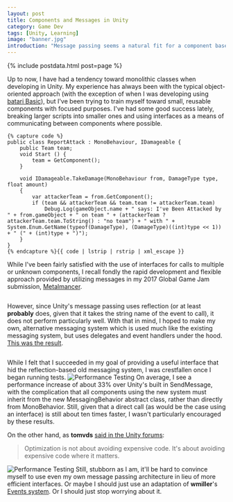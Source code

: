 ```yaml
---
layout: post
title: Components and Messages in Unity
category: Game Dev
tags: [Unity, Learning]
image: "banner.jpg"
introduction: "Message passing seems a natural fit for a component based architecture, but I'm not satisfied with Unity's built in messaging system, so I tried to make my own."
---
```

{% include postdata.html post=page %}

Up to now, I have had a tendency toward monolithic classes when developing in Unity. My experience has always been with the typical object-oriented approach (with the exception of when I was developing using [batari Basic](http://www.randomterrain.com/atari-2600-memories-batari-basic-commands.html)), but I've been trying to train myself toward small, reusable components with focused purposes. I've had some good success lately, breaking larger scripts into smaller ones and using interfaces as a means of communicating between components where possible.
<pre class="line-numbers"><code class="language-csharp">{% capture code %}
public class ReportAttack : MonoBehaviour, IDamageable {
    public Team team;
    void Start () {
		team = GetComponent<Team>();
	}

    void IDamageable.TakeDamage(MonoBehaviour from, DamageType type, float amount)
    {
		var attackerTeam = from.GetComponent<Team>();
		if (team && attackerTeam && team.team != attackerTeam.team)
			Debug.Log(gameObject.name + " says: I've Been Attacked by " + from.gameObject + " on team " + (attackerTeam ? attackerTeam.team.ToString() : "no team") + " with " + System.Enum.GetName(typeof(DamageType), (DamageType)((int)type << 1)) + " (" + (int)type + ")");
    }
}
{% endcapture %}{{ code | lstrip | rstrip | xml_escape }}</code></pre>
While I've been fairly satisfied with the use of interfaces for calls to multiple or unknown components, I recall fondly the rapid development and flexible approach provided by utilizing messages in my 2017 Global Game Jam submission, [Metalmancer](https://globalgamejam.org/2017/games/metalmancer).
<pre data-src="https://page-reflect.herokuapp.com/?target=https://raw.githubusercontent.com/nbrosz/gamejam-17/master/Audiomancer/Assets/Scripts/Attack.cs" class="line-numbers language-csharp"></pre>
However, since Unity's message passing uses reflection (or at least **probably** does, given that it takes the string name of the event to call), it does not perform particularly well. With that in mind, I hoped to make my own, alternative messaging system which is used much like the existing messaging system, but uses delegates and event handlers under the hood. [This was the result](https://gist.github.com/nbrosz/a0544d3196765d739f5729bffe6e5b18).
<pre data-src="https://page-reflect.herokuapp.com/?target=https://gist.githubusercontent.com/nbrosz/a0544d3196765d739f5729bffe6e5b18/raw/8b4b5d762e3197b46a6dc6c4a8108719a660846d/MessagingBehavior.cs" class="line-numbers language-csharp"></pre>
While I felt that I succeeded in my goal of providing a useful interface that hid the reflection-based old messaging system, I was crestfallen once I began running tests.
![Performance Testing]({{media}}figA.png)
On average, I see a performance increase of about 33% over Unity's built in SendMessage, with the complication that all components using the new system must inherit from the new MessagingBehavior abstract class, rather than directly from MonoBehavior. Still, given that a direct call (as would be the case using an interface) is still about ten times faster, I wasn't particularly encouraged by these results.

On the other hand, as **tomvds** [said in the Unity forums](https://forum.unity.com/threads/is-sendmessage-really-that-bad.38094/#post-245212):
> Optimization is not about avoiding expensive code. It's about avoiding expensive code where it matters.

![Performance Testing]({{media}}figB.png)
Still, stubborn as I am, it'll be hard to convince myself to use even my own message passing architecture in lieu of more efficient interfaces. Or maybe I should just use an adaptation of **wmiller**'s [Events system](https://gist.github.com/wmiller/3903205#file-events-cs).
Or I should just stop worrying about it.

